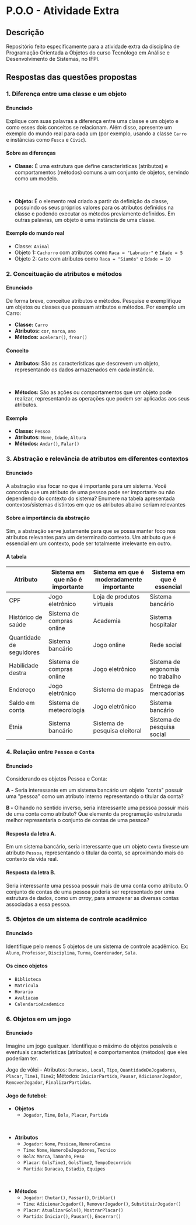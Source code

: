 # P.O.O - Atividade Extra

## Descrição
Repositório feito especificamente para a atividade extra da disciplina de Programação Orientada a Objetos do curso Tecnólogo em Análise e Desenvolvimento de Sistemas, no IFPI.

## Respostas das questões propostas

### 1. Diferença entre uma classe e um objeto

#### Enunciado
Explique com suas palavras a diferença entre uma classe e um objeto e como esses dois conceitos se relacionam. Além disso, apresente um exemplo do mundo real para cada um (por exemplo, usando a classe `Carro` e instâncias como `Fusca` e `Civic`).

#### Sobre as diferenças
- **Classe:** É uma estrutura que define características (atributos) e comportamentos (métodos) comuns a um conjunto de objetos, servindo como um modelo.
<br>

- **Objeto:** É o elemento real criado a partir da definição da classe, possuindo os seus próprios valores para os atributos definidos na classe e podendo executar os métodos previamente definidos. Em outras palavras, um objeto é uma instância de uma classe.

#### Exemplo do mundo real
- Classe: `Animal`
- Objeto 1: `Cachorro` com atributos como `Raca = "Labrador"` e `Idade = 5`
- Objeto 2: `Gato` com atributos como `Raca = "Siamês"` e `Idade = 10`

### 2. Conceituação de atributos e métodos

#### Enunciado
De forma breve, conceitue atributos e métodos. Pesquise e exemplifique um objetos ou classes que possuam atributos e métodos. Por exemplo um Carro:

- **Classe:** `Carro`
- **Atributos:** `cor`, `marca`, `ano`
- **Métodos:** `acelerar()`, `frear()`

#### Conceito
- **Atributos:** São as características que descrevem um objeto, representando os dados armazenados em cada instância.
<br>

- **Métodos:** São as ações ou comportamentos que um objeto pode realizar, representando as operações que podem ser aplicadas aos seus atributos.

#### Exemplo
- **Classe:** `Pessoa`
- **Atributos:** `Nome`, `Idade`, `Altura`
- **Métodos:** `Andar()`, `Falar()`

### 3. Abstração e relevância de atributos em diferentes contextos

#### Enunciado
A abstração visa focar no que é importante para um sistema. Você concorda que um atributo de uma pessoa pode ser importante ou não dependendo do contexto do sistema? Enumere na tabela apresentada contextos/sistemas distintos em que os atributos abaixo seriam relevantes

#### Sobre a importância da abstração
Sim, a abstração serve justamente para que se possa manter foco nos atributos relevantes para um determinado contexto. Um atributo que é essencial em um contexto, pode ser totalmente irrelevante em outro.

#### A tabela

| Atributo                 | Sistema em que não é importante | Sistema em que é moderadamente importante| Sistema em que é essencial         |
|--------------------------|---------------------------------|------------------------------------------|------------------------------------|
| CPF                      | Jogo eletrônico                 | Loja de produtos virtuais                | Sistema bancário                   |
| Histórico de saúde       | Sistema de compras online       | Academia                                 | Sistema hospitalar                 |
| Quantidade de seguidores | Sistema bancário                | Jogo online                              | Rede social                        |
| Habilidade destra        | Sistema de compras online       | Jogo eletrônico                          | Sistema de ergonomia no trabalho   |
| Endereço                 | Jogo eletrônico                 | Sistema de mapas                         | Entrega de mercadorias             |
| Saldo em conta           | Sistema de meteorologia         | Jogo eletrônico                          | Sistema bancário                   |
| Etnia                    | Sistema bancário                | Sistema de pesquisa eleitoral            | Sistema de pesquisa social         |

### 4. Relação entre `Pessoa` e `Conta`

#### Enunciado
Considerando os objetos Pessoa e Conta:

**A -** Seria interessante em um sistema bancário um objeto "conta" possuir uma "pessoa" como um atributo interno representando o titular da conta?

**B -** Olhando no sentido inverso, seria interessante uma pessoa possuir mais de uma conta como atributo? Que elemento da programação estruturada melhor representaria o conjunto de contas de uma pessoa?

#### Resposta da letra A.
Em um sistema bancário, seria interessante que um objeto `Conta` tivesse um atributo `Pessoa`, representando o titular da conta, se aproximando mais do contexto da vida real.

#### Resposta da letra B.
Seria interessante uma pessoa possuir mais de uma conta como atributo. O conjunto de contas de uma pessoa poderia ser representado por uma estrutura de dados, como um *array*, para armazenar as diversas contas associadas a essa pessoa.

### 5. Objetos de um sistema de controle acadêmico

#### Enunciado
Identifique pelo menos 5 objetos de um sistema de controle acadêmico. Ex: `Aluno`, `Professor`, `Disciplina`, `Turma`, `Coordenador`, `Sala`.

#### Os cinco objetos

- `Biblioteca`
- `Matricula`
- `Horario`
- `Avaliacao`
- `CalendarioAcademico`

### 6. Objetos em um jogo

#### Enunciado
Imagine um jogo qualquer. Identifique o máximo de objetos possíveis e eventuais características (atributos) e comportamentos (métodos) que eles poderiam ter. 

Jogo de vôlei - Atributos: `Duracao,` `Local`, `Tipo`, `QuantidadeDeJogadores`, `Placar`, `Time1`, `Time2`; Métodos: `IniciarPartida`, `Pausar`, `AdicionarJogador`, `RemoverJogador`, `FinalizarPartidas`.

#### Jogo de futebol:
- **Objetos**
  - `Jogador`, `Time`, `Bola`, `Placar`, `Partida`
<br>

- **Atributos**
  - `Jogador`: `Nome`, `Posicao`, `NumeroCamisa`
  - `Time`: `Nome`, `NumeroDeJogadores`, `Tecnico`
  - `Bola`: `Marca`, `Tamanho`, `Peso`
  - `Placar`: `GolsTime1`, `GolsTime2`, `TempoDecorrido`
  - `Partida`: `Duracao`, `Estadio`, `Equipes`
<br>

- **Métodos**
  - `Jogador`: `Chutar()`, `Passar()`, `Driblar()`
  - `Time`: `AdicionarJogador()`, `RemoverJogador()`, `SubstituirJogador()`
  - `Placar`: `AtualizarGols()`, `MostrarPlacar()`
  - `Partida`: `Iniciar()`, `Pausar()`, `Encerrar()`
